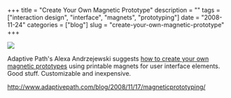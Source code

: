 +++
title = "Create Your Own Magnetic Prototype"
description = ""
tags = ["interaction design", "interface", "magnets", "prototyping"]
date = "2008-11-24"
categories = ["blog"]
slug = "create-your-own-magnetic-prototype"
+++



  <div class="notebook-screenshot"><a href="http://www.adaptivepath.com/blog/2008/11/17/magneticprototyping/"><img src="http://media.konigi.com/notebook/adaptivepath-magnets-gui.jpg" class="notebook-image" /></a></div><p>Adaptive Path's Alexa Andrzejewski suggests <a href="http://www.adaptivepath.com/blog/2008/11/17/magneticprototyping/">how to create your own magnetic prototypes</a> using printable magnets for user interface elements. Good stuff. Customizable and inexpensive.</p>
    
  <a href="http://www.adaptivepath.com/blog/2008/11/17/magneticprototyping/">http://www.adaptivepath.com/blog/2008/11/17/magneticprototyping/</a>

